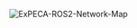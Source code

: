 ![ExPECA-ROS2-Network-Map](https://github.com/user-attachments/assets/78766d94-1124-4215-966b-132021632c1f)
